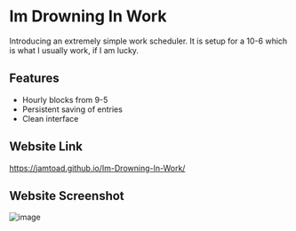 # Im Drowning In Work
Introducing an extremely simple work scheduler. It is setup for a 10-6 which is what I usually work, if I am lucky.

## Features
* Hourly blocks from 9-5
* Persistent saving of entries
* Clean interface

## Website Link
https://jamtoad.github.io/Im-Drowning-In-Work/

## Website Screenshot
![image](https://user-images.githubusercontent.com/65873272/224389290-c124ca11-f6c4-47b3-8fde-b0b3fecfdd04.png)
